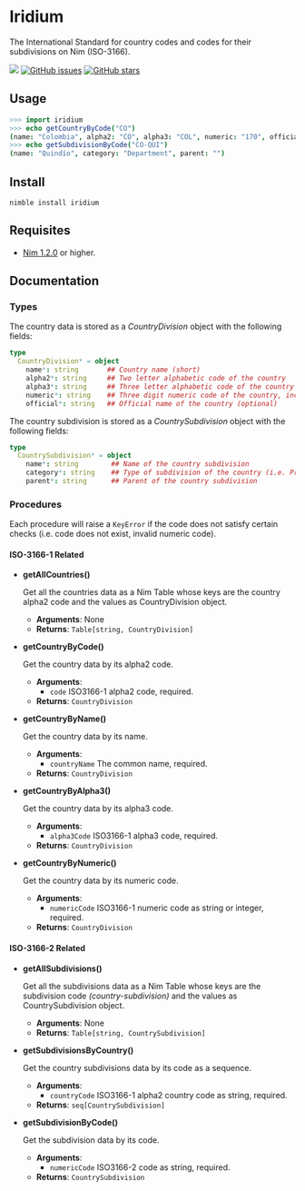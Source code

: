 # Iridium
The International Standard for country codes and codes for their subdivisions on Nim (ISO-3166).

[![](https://img.shields.io/badge/Nimble-0.2.0-yellow?style=flat-square&logo=nim)](https://nimble.directory/pkg/iridium)
[![GitHub issues](https://img.shields.io/github/issues/KingDarBoja/Iridium?style=flat-square)](https://github.com/KingDarBoja/Iridium/issues)
[![GitHub stars](https://img.shields.io/github/stars/KingDarBoja/Iridium?style=flat-square)](https://github.com/KingDarBoja/Iridium/stargazers)

## Usage

```nim
>>> import iridium
>>> echo getCountryByCode("CO")
(name: "Colombia", alpha2: "CO", alpha3: "COL", numeric: "170", official: "Republic of Colombia")
>>> echo getSubdivisionByCode("CO-QUI")
(name: "Quindío", category: "Department", parent: "")
```

## Install

```console
nimble install iridium
```

## Requisites

- [Nim 1.2.0](https://nim-lang.org/) or higher.

## Documentation

### **Types**

The country data is stored as a *CountryDivision* object with the following fields:
```Nim
type
  CountryDivision* = object
    name*: string       ## Country name (short)
    alpha2*: string     ## Two letter alphabetic code of the country
    alpha3*: string     ## Three letter alphabetic code of the country
    numeric*: string    ## Three digit numeric code of the country, including leading zeros
    official*: string   ## Official name of the country (optional)
```

The country subdivision is stored as a *CountrySubdivision* object with the following fields:

```nim
type
  CountrySubdivision* = object
    name*: string        ## Name of the country subdivision
    category*: string    ## Type of subdivision of the country (i.e. Province, Region, Emirate)
    parent*: string      ## Parent of the country subdivision
```

### **Procedures**

Each procedure will raise a `KeyError` if the code does not satisfy certain checks (i.e. code does not exist, invalid numeric code).

#### ISO-3166-1 Related

- **getAllCountries()**

  Get all the countries data as a Nim Table whose keys are the country alpha2 code and the values as CountryDivision object.

  - **Arguments**: None
  - **Returns**: `Table[string, CountryDivision]`

- **getCountryByCode()**

  Get the country data by its alpha2 code.

  - **Arguments**:
    - `code` ISO3166-1 alpha2 code, required.
  - **Returns**: `CountryDivision`

- **getCountryByName()**

  Get the country data by its name.

  - **Arguments**:
    - `countryName` The common name, required.
  - **Returns**: `CountryDivision`

- **getCountryByAlpha3()**

  Get the country data by its alpha3 code.

  - **Arguments**:
    - `alpha3Code` ISO3166-1 alpha3 code, required.
  - **Returns**: `CountryDivision`

- **getCountryByNumeric()**

  Get the country data by its numeric code.

  - **Arguments**:
    - `numericCode` ISO3166-1 numeric code as string or integer, required.
  - **Returns**: `CountryDivision`


#### ISO-3166-2 Related

- **getAllSubdivisions()**

  Get all the subdivisions data as a Nim Table whose keys are the subdivision code *(country-subdivision)* and the values as CountrySubdivision object.

  - **Arguments**: None
  - **Returns**: `Table[string, CountrySubdivision]`

- **getSubdivisionsByCountry()**

  Get the country subdivisions data by its code as a sequence.

  - **Arguments**:
    - `countryCode` ISO3166-1 alpha2 country code as string, required.
  - **Returns**: `seq[CountrySubdivision]`

- **getSubdivisionByCode()**

  Get the subdivision data by its code.

  - **Arguments**:
    - `numericCode` ISO3166-2 code as string, required.
  - **Returns**: `CountrySubdivision`

